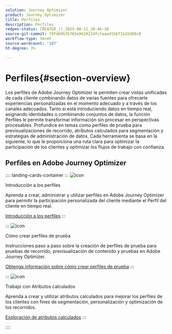 ```yaml
---
solution: Journey Optimizer
product: Journey Optimizer
title: Perfiles
description: Perfiles
redpen-status: CREATED_||_2025-08-11_20-46-38
source-git-commit: 79fdb9535703e961922dfcfaaad1b6731d2d88c0
workflow-type: tm+mt
source-wordcount: '187'
ht-degree: 3%

---
```



# Perfiles{#section-overview}

Los perfiles de Adobe Journey Optimizer le permiten crear vistas unificadas de cada cliente combinando datos de varias fuentes para ofrecerle experiencias personalizadas en el momento adecuado y a través de los canales adecuados. Tanto si está introduciendo datos en tiempo real, asignando identidades o combinando conjuntos de datos, la función Perfiles le permite transformar información sin procesar en perspectivas procesables. Profundice en temas como perfiles de prueba para previsualizaciones de recorrido, atributos calculados para segmentación y estrategias de administración de datos. Cada herramienta se basa en la siguiente, lo que le proporciona una ruta clara para optimizar la participación de los clientes y optimizar los flujos de trabajo con confianza.

## Perfiles en Adobe Journey Optimizer

:::: landing-cards-container
:::
![icon](https://cdn.experienceleague.adobe.com/icons/circle-play.svg)

Introducción a los perfiles

Aprenda a crear, administrar y utilizar perfiles en Adobe Journey Optimizer para permitir la participación personalizada del cliente mediante el Perfil del cliente en tiempo real.

[Introducción a los perfiles](../using/audience/get-started-profiles.md)
:::

:::
![icon](https://cdn.experienceleague.adobe.com/icons/list-check.svg)

Cómo crear perfiles de prueba

Instrucciones paso a paso sobre la creación de perfiles de prueba para pruebas de recorrido, previsualización de contenido y pruebas en Adobe Journey Optimizer.

[Obtenga información sobre cómo crear perfiles de prueba](../using/audience/creating-test-profiles.md)
:::

:::
![icon](https://cdn.experienceleague.adobe.com/icons/bullseye.svg)

Trabajo con Atributos calculados

Aprenda a crear y utilizar atributos calculados para mejorar los perfiles de los clientes con fines de segmentación, personalización y optimización de los recorridos.

[Exploración de atributos calculados](../using/audience/computed-attributes.md)
:::

::::
